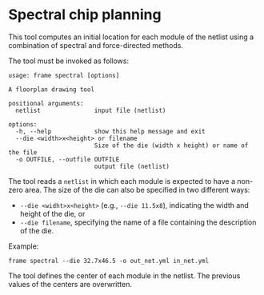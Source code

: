 # Spectral chip planning

This tool computes an initial location for each module of the netlist using a combination of spectral
and force-directed methods.

The tool must be invoked as follows:

```
usage: frame spectral [options]

A floorplan drawing tool

positional arguments:
  netlist               input file (netlist)

options:
  -h, --help            show this help message and exit
  --die <width>x<height> or filename
                        Size of the die (width x height) or name of the file
  -o OUTFILE, --outfile OUTFILE
                        output file (netlist)
```

The tool reads a `netlist` in which each module is expected to have a non-zero area. The size of the die can also
be specified in two different ways:
* `--die <widht>x<height>` (e.g., `--die 11.5x8`), indicating the width and height of the die, or
* `--die filename`, specifying the name of a file containing the description of the die.

Example:
```
frame spectral --die 32.7x46.5 -o out_net.yml in_net.yml
```

The tool defines the center of each module in the netlist. The previous values of the centers are
overwritten.
